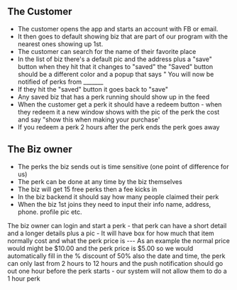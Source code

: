 The Customer
------------
- The customer opens the app and starts an account with FB or email.  
- It then goes to default showing biz that are part of our program with the nearest ones showing up 1st.  
- The customer can search for the name of their favorite place 
- In the list of biz there's a default pic and the address plus a "save" button when they hit that it changes to "saved" the "Saved" button should be a different color and a popup that says " You will now be notified of perks from _______
- If they hit the "saved" button it goes back to "save"
- Any saved biz that has a perk running should show up in the feed
- When the customer get a perk it should have a redeem button - when they redeem it a new window shows with the pic of the perk the cost and say "show this when making your purchase' 
- If you redeem a perk 2 hours after the perk ends the perk goes away 

The Biz owner 
-------------
- The perks the biz sends out is time sensitive (one point of difference for us) 
- The perk can be done at any time by the biz themselves
- The biz will get 15 free perks then a fee kicks in
- In the biz backend it should say how many people claimed their perk
- When the biz 1st joins they need to input their info name, address, phone. profile pic etc.

The biz owner can login and start a perk - that perk can have a short detail and a longer details plus a pic - It will have box for how much that item normally cost and what the perk price is --- As an example the normal price would might be $10.00 and the perk price is $5.00 so we would automatically fill in the % discount of 50% 
also the date and time, the perk can only last from 2 hours to 12 hours and the push notification should go out one hour before the perk starts - our system will not allow them to do a 1 hour perk
